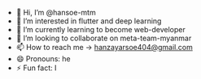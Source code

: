 - 👋 Hi, I’m @hansoe-mtm
- 👀 I’m interested in flutter and deep learning
- 🌱 I’m currently learning to become web-developer
- 💞️ I’m looking to collaborate on meta-team-myanmar
- 📫 How to reach me -> hanzayarsoe404@gmail.com 
- 😄 Pronouns: he
- ⚡ Fun fact: I 

<!---
hansoe-mtm/hansoe-mtm is a ✨ special ✨ repository because its `README.md` (this file) appears on your GitHub profile.
You can click the Preview link to take a look at your changes.
--->
